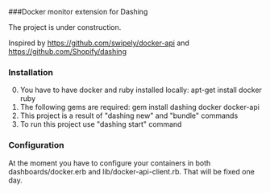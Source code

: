 ###Docker monitor extension for Dashing

The project is under construction.

Inspired by https://github.com/swipely/docker-api and https://github.com/Shopify/dashing

### Installation
0. You have to have docker and ruby installed locally: apt-get install docker ruby
1. The following gems are required: gem install dashing docker docker-api
2. This project is a result of "dashing new" and "bundle" commands
3. To run this project use "dashing start" command


### Configuration
At the moment you have to configure your containers in both dashboards/docker.erb
and lib/docker-api-client.rb. That will be fixed one day.
